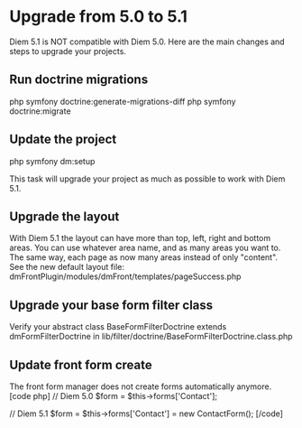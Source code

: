 # Upgrade from 5.0 to 5.1

Diem 5.1 is NOT compatible with Diem 5.0.
Here are the main changes and steps to upgrade your projects.

## Run doctrine migrations

php symfony doctrine:generate-migrations-diff
php symfony doctrine:migrate

## Update the project

php symfony dm:setup

This task will upgrade your project as much as possible to work with Diem 5.1.

## Upgrade the layout

With Diem 5.1 the layout can have more than top, left, right and bottom areas.
You can use whatever area name, and as many areas you want to.
The same way, each page as now many areas instead of only "content".
See the new default layout file: dmFrontPlugin/modules/dmFront/templates/pageSuccess.php

## Upgrade your base form filter class
Verify your abstract class BaseFormFilterDoctrine extends dmFormFilterDoctrine
in lib/filter/doctrine/BaseFormFilterDoctrine.class.php

## Update front form create
The front form manager does not create forms automatically anymore.
[code php]
// Diem 5.0
$form = $this->forms['Contact'];

// Diem 5.1
$form = $this->forms['Contact'] = new ContactForm();
[/code]